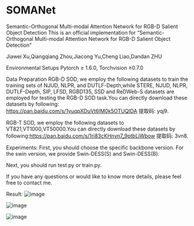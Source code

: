 # SOMANet
Semantic-Orthogonal Multi-modal Attention Network for RGB-D Salient Object Detection
This is an official implementation for “Semantic-Orthogonal Multi-modal Attention Network for RGB-D Salient Object Detection”


Jiawei Xu,Qiangqiang Zhou,Jiacong Yu,Cheng Liao,Dandan ZHU


Environmental Setups
Pytorch ≥ 1.6.0, Torchvision ≥0.7.0

Data Preparation
 RGB-D SOD, we employ the following datasets to train the training sets of NJUD, NLPR, and DUTLF-Depth,while STERE, NJUD, NLPR, DUTLF-Depth, SIP, LFSD, RGBD135, SSD and ReDWeb-S datasets are employed for testing the RGB-D SOD task.You can directly download these datasets by following: https://pan.baidu.com/s/1yuqpXDuVt6IM0k5OTUQIDA 提取码: yqj9.


RGB-T SOD, we employ the following datasets to VT821,VT1000,VT50000.You can directly download these datasets by following:https://pan.baidu.com/s/1ri83cKHnyn7_9ptbLjWbow 提取码: 3vn8.

Experiments:
 First, you should choose the specific backbone version. For the swin version, we provide Swin-DESS(S) and Swin-DESS(B).

 Next, you should run test.py or train.py.

 If you have any questions or would like to know more details, please feel free to contact me.

Result:
![image](https://github.com/user-attachments/assets/137977bd-dba9-43c5-8fe5-79e8a12a4efb)

![image](https://github.com/user-attachments/assets/ed92bba8-c2f5-4ba0-aa48-316ac8474b25)


![image](https://github.com/user-attachments/assets/065e06ea-5ed2-4f79-bfdb-221f51d2cc87)





